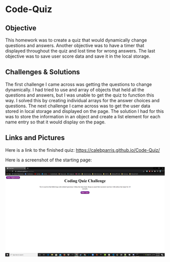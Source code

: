 # Code-Quiz

## Objective
This homework was to create a quiz that would dynamically change questions and answers. Another objective was to have a timer that displayed throughout the quiz and lost time for wrong answers. The last objective was to save user score data and save it in the local storage.

## Challenges & Solutions
The first challenge I came across was getting the questions to change dynamically. I had tried to use and array of objects that held all the questions and answers, but I was unable to get the quiz to function this way. I solved this by creating individual arrays for the answer choices and questions. The next challenge I came across was to get the user data stored in local storage and displayed on the page. The solution I had for this was to store the information in an object and create a list element for each name entry so that it would display on the page.

## Links and Pictures
Here is a link to the finished quiz: https://calebparris.github.io/Code-Quiz/

Here is a screenshot of the starting page:

![Quiz Starting Page](Quiz.png)